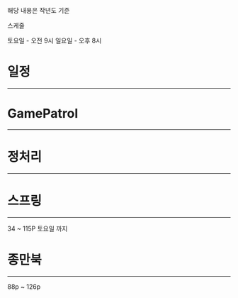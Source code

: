 
해당 내용은 작년도 기준 

스케줄 

토요일  - 오전 9시
일요일  - 오후 8시

# 일정
----------------------------------------------------------------------



# GamePatrol
----------------------------------------------------------


# 정처리
----------------------------------------------------------------------


# 스프링 
----------------------------------------------------------------
34 ~ 115P  토요일 까지 


# 종만북
---------------------------------------------------------------------
88p ~ 126p

